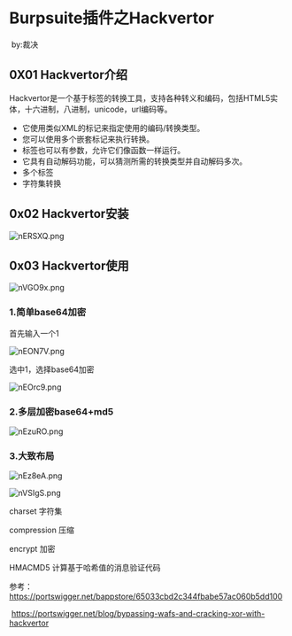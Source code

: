 # Burpsuite插件之Hackvertor

​                                                                                                                                     by:裁决

## 0X01 Hackvertor介绍

Hackvertor是一个基于标签的转换工具，支持各种转义和编码，包括HTML5实体，十六进制，八进制，unicode，url编码等。

- 它使用类似XML的标记来指定使用的编码/转换类型。
- 您可以使用多个嵌套标记来执行转换。
- 标签也可以有参数，允许它们像函数一样运行。
- 它具有自动解码功能，可以猜测所需的转换类型并自动解码多次。
- 多个标签
- 字符集转换

## 0x02 Hackvertor安装

![nERSXQ.png](https://s2.ax1x.com/2019/09/04/nERSXQ.png)

## 0x03  Hackvertor使用

![nVGO9x.png](https://s2.ax1x.com/2019/09/04/nVGO9x.png)

### 1.简单base64加密

首先输入一个1

![nEON7V.png](https://s2.ax1x.com/2019/09/04/nEON7V.png)

选中1，选择base64加密

![nEOrc9.png](https://s2.ax1x.com/2019/09/04/nEOrc9.png)

### 2.多层加密base64+md5

![nEzuRO.png](https://s2.ax1x.com/2019/09/04/nEzuRO.png)

### 3.大致布局

![nEz8eA.png](https://s2.ax1x.com/2019/09/04/nEz8eA.png)

![nVSIgS.png](https://s2.ax1x.com/2019/09/04/nVSIgS.png)

charset               字符集

compression     压缩 

encrypt               加密

HMACMD5         计算基于哈希值的消息验证代码



参考：https://portswigger.net/bappstore/65033cbd2c344fbabe57ac060b5dd100

​           https://portswigger.net/blog/bypassing-wafs-and-cracking-xor-with-hackvertor

